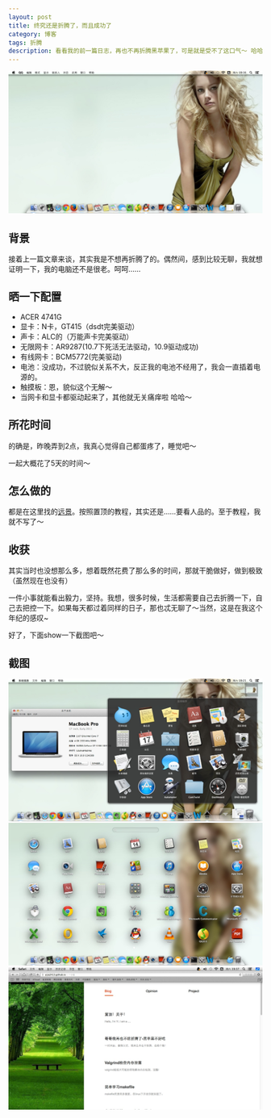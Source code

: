 ```yaml
---
layout: post
title: 终究还是折腾了，而且成功了
category: 博客
tags: 折腾
description: 看看我的前一篇日志，再也不再折腾黑苹果了，可是就是受不了这口气～ 哈哈，自己跟自己过不去。所以又开始折腾了。而且这次，貌似比上次还狠。但是结果是好的。折腾成功，而且驱动很完美。10.9的最新版操作系统……
---
```

![img](/images/post/mac/mac1.png)

## 背景
接着上一篇文章来谈，其实我是不想再折腾了的。偶然间，感到比较无聊，我就想证明一下，我的电脑还不是很老。呵呵……

## 晒一下配置
*   ACER 4741G
*   显卡：N卡，GT415（dsdt完美驱动）
*   声卡：ALC的（万能声卡完美驱动）
*   无限网卡：AR9287(10.7下死活无法驱动，10.9驱动成功)
*   有线网卡：BCM5772(完美驱动)
*   电池：没成功，不过貌似关系不大，反正我的电池不经用了，我会一直插着电源的。
*   触摸板：恩，貌似这个无解～
*   当网卡和显卡都驱动起来了，其他就无关痛痒啦 哈哈～  

## 所花时间
的确是，昨晚弄到2点，我真心觉得自己都蛋疼了，睡觉吧～

一起大概花了5天的时间～

## 怎么做的
都是在这里找的[远景](http://bbs.pcbeta.com/)。按照置顶的教程，其实还是……要看人品的。至于教程，我就不写了～

## 收获
其实当时也没想那么多，想着既然花费了那么多的时间，那就干脆做好，做到极致（虽然现在也没有）

一件小事就能看出毅力，坚持。我想，很多时候，生活都需要自己去折腾一下，自己去把控一下。如果每天都过着同样的日子，那也忒无聊了～当然，这是在我这个年纪的感叹~

好了，下面show一下截图吧～

## 截图

![img](/images/post/mac/mac2.png)
![img](/images/post/mac/mac3.png)
![img](/images/post/mac/mac4.png)